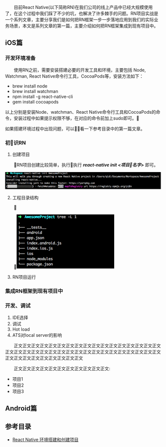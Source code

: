&emsp;&emsp;目前React Native(以下简称RN)在我们公司的线上产品中已经大规模使用了，在这个过程中我们踩了不少的坑，也解决了许多棘手的问题。RN项目实战是一个系列文章，主要分享我们是如何把RN框架一步一步落地应用到我们的实际业务场景，本文是系列文章的第一篇，主要介绍如何把RN框架集成到现有项目中。

## iOS篇

### 开发环境准备

&emsp;&emsp;使用RN之前，需要安装搭建必要的开发工具和环境，主要包括 Node, Watchman, React Native命令行工具，CocoaPods等，安装方法如下：

- brew install node
- brew install watchman
- npm install -g react-native-cli
- gem install cocoapods

以上分别是安装Node、watchman、React Native命令行工具和CocoaPods的命令，安装过程中如果提示权限不够，在对应的命令前加上sudo即可。

如果搭建环境过程中出现问题，可以看一下参考目录中的第一篇文章。

### 初识RN

1. 创建项目

&emsp;&emsp;RN项目创建比较简单，执行执行 ***react-native init <项目名字>*** 即可。

![](./Images/rn1/1.png)

2. 工程目录结构

&emsp;&emsp;

&emsp;&emsp;![](./Images/rn1/2.png)

3. RN项目运行

### 集成RN框架到现有项目中

### 开发、调试
1. IDE选择
2. 调试
3. Hot load
4. ATS对local server的影响

&emsp;&emsp;正文正文正文正文正文正文正文正文正文正文正文正文正文正文正文正文正文正文正文正文正文正文正文正文正文正文正文正文正文正文正文正文正文正文正文正文正文正文正文正文正文正文正文正文

&emsp;&emsp;正文正文正文正文正文正文正文正文正文正文正文:
- 项目1
- 项目2
- 项目3

## Android篇

## 参考目录
- [React Native 环境搭建和创建项目](http://www.jianshu.com/p/a85cba2efb7a)
